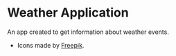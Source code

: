 # Weather Application
An app created to get information about weather events.

* Icons made by [Freepik](https://www.flaticon.com/authors/freepik).